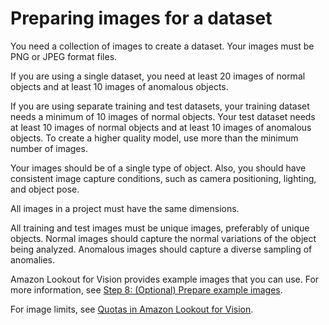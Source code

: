 # Preparing images for a dataset<a name="model-prepare-images"></a>

You need a collection of images to create a dataset\. Your images must be PNG or JPEG format files\.

If you are using a single dataset, you need at least 20 images of normal objects and at least 10 images of anomalous objects\. 

If you are using separate training and test datasets, your training dataset needs a minimum of 10 images of normal objects\. Your test dataset needs at least 10 images of normal objects and at least 10 images of anomalous objects\. To create a higher quality model, use more than the minimum number of images\. 

Your images should be of a single type of object\. Also, you should have consistent image capture conditions, such as camera positioning, lighting, and object pose\. 

All images in a project must have the same dimensions\.

All training and test images must be unique images, preferably of unique objects\. Normal images should capture the normal variations of the object being analyzed\. Anomalous images should capture a diverse sampling of anomalies\.

Amazon Lookout for Vision provides example images that you can use\. For more information, see [Step 8: \(Optional\) Prepare example images](su-prepare-example-images.md)\.

For image limits, see [Quotas in Amazon Lookout for Vision](limits.md)\.